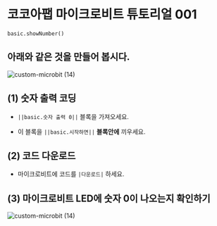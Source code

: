 # 코코아팹 마이크로비트 튜토리얼 001

```ghost
basic.showNumber()
```

## 아래와 같은 것을 만들어 봅시다.
![custom-microbit (14)](https://github.com/kocoasolution/mytutorial/assets/170903760/f1bad6d4-8c78-4820-be1e-be89934f707b)


## (1) 숫자 출력 코딩
* ``||basic.숫자 출력 0||`` 블록을 가져오세요.

* 이 블록을 ``||basic.시작하면||`` **블록안에** 끼우세요.

## (2) 코드 다운로드
* 마이크로비트에 코드를 `|다운로드|` 하세요.

## (3) 마이크로비트 LED에 숫자 0이 나오는지 확인하기
![custom-microbit (14)](https://github.com/kocoasolution/mytutorial/assets/170903760/f1bad6d4-8c78-4820-be1e-be89934f707b)
